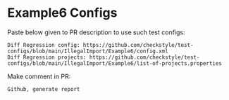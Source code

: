 # Example6 Configs
Paste below given to PR description to use such test configs:
```
Diff Regression config: https://github.com/checkstyle/test-configs/blob/main/IllegalImport/Example6/config.xml
Diff Regression projects: https://github.com/checkstyle/test-configs/blob/main/IllegalImport/Example6/list-of-projects.properties
```
Make comment in PR:
```
Github, generate report
```
